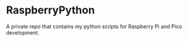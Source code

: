 # RaspberryPython
A private repo that contains my python scripts for Raspberry Pi and Pico development.
